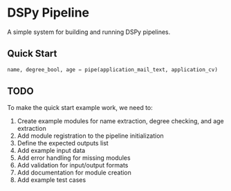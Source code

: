 # DSPy Pipeline

A simple system for building and running DSPy pipelines.

## Quick Start

```python
name, degree_bool, age = pipe(application_mail_text, application_cv)
```

## TODO

To make the quick start example work, we need to:

1. Create example modules for name extraction, degree checking, and age extraction
2. Add module registration to the pipeline initialization
3. Define the expected outputs list
4. Add example input data
5. Add error handling for missing modules
6. Add validation for input/output formats
7. Add documentation for module creation
8. Add example test cases


